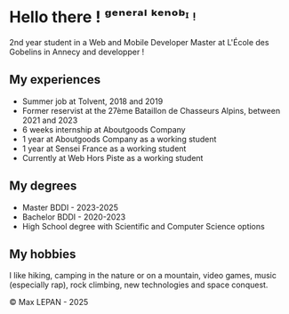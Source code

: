 # Hello there ! ᵍᵉⁿᵉʳᵃˡ ᵏᵉⁿᵒᵇᶦ ᵎ

2nd year student in a Web and Mobile Developer Master at L'École des Gobelins in Annecy and developper !

## My experiences

- Summer job at Tolvent, 2018 and 2019
- Former reservist at the 27ème Bataillon de Chasseurs Alpins, between 2021 and 2023
- 6 weeks internship at Aboutgoods Company
- 1 year at Aboutgoods Company as a working student
- 1 year at Sensei France as a working student
- Currently at Web Hors Piste as a working student

## My degrees

- Master BDDI - 2023-2025
- Bachelor BDDI - 2020-2023
- High School degree with Scientific and Computer Science options

## My hobbies

I like hiking, camping in the nature or on a mountain, video games, music (especially rap), rock climbing, new technologies and space conquest.

© Max LEPAN - 2025
